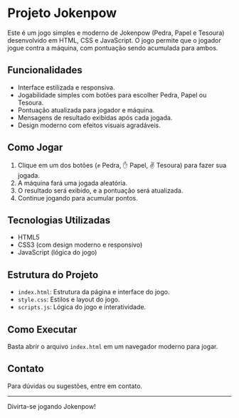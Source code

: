 # Projeto Jokenpow

Este é um jogo simples e moderno de Jokenpow (Pedra, Papel e Tesoura) desenvolvido em HTML, CSS e JavaScript. O jogo permite que o jogador jogue contra a máquina, com pontuação sendo acumulada para ambos.

## Funcionalidades

- Interface estilizada e responsiva.
- Jogabilidade simples com botões para escolher Pedra, Papel ou Tesoura.
- Pontuação atualizada para jogador e máquina.
- Mensagens de resultado exibidas após cada jogada.
- Design moderno com efeitos visuais agradáveis.

## Como Jogar

1. Clique em um dos botões (✊ Pedra, ✋ Papel, ✌️ Tesoura) para fazer sua jogada.
2. A máquina fará uma jogada aleatória.
3. O resultado será exibido, e a pontuação será atualizada.
4. Continue jogando para acumular pontos.

## Tecnologias Utilizadas

- HTML5
- CSS3 (com design moderno e responsivo)
- JavaScript (lógica do jogo)

## Estrutura do Projeto

- `index.html`: Estrutura da página e interface do jogo.
- `style.css`: Estilos e layout do jogo.
- `scripts.js`: Lógica do jogo e interatividade.

## Como Executar

Basta abrir o arquivo `index.html` em um navegador moderno para jogar.

## Contato

Para dúvidas ou sugestões, entre em contato.

---

Divirta-se jogando Jokenpow!
